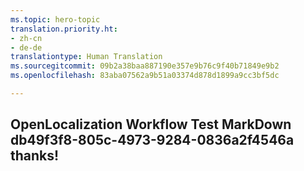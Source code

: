 ```yaml
---
ms.topic: hero-topic
translation.priority.ht:
- zh-cn
- de-de
translationtype: Human Translation
ms.sourcegitcommit: 09b2a38baa887190e357e9b76c9f40b71849e9b2
ms.openlocfilehash: 83aba07562a9b51a03374d878d1899a9cc3bf5dc

---
```

## OpenLocalization Workflow Test MarkDown db49f3f8-805c-4973-9284-0836a2f4546a thanks!



<!--HONumber=Aug16_HO4-->


